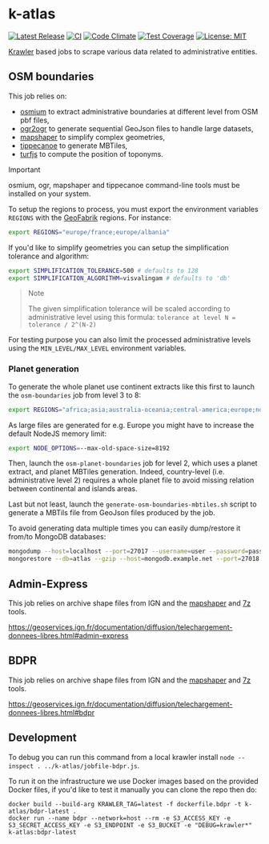 # k-atlas

[![Latest Release](https://img.shields.io/github/v/tag/kalisio/k-atlas?sort=semver&label=latest)](https://github.com/kalisio/k-atlas/releases)
[![CI](https://github.com/kalisio/k-atlas/actions/workflows/main.yaml/badge.svg)](https://github.com/kalisio/k-atlas/actions/workflows/main.yaml)
[![Code Climate](https://codeclimate.com/github/kalisio/k-atlas/badges/gpa.svg)](https://codeclimate.com/github/kalisio/k-atlas)
[![Test Coverage](https://codeclimate.com/github/kalisio/k-atlas/badges/coverage.svg)](https://codeclimate.com/github/kalisio/k-atlas/coverage)
[![License: MIT](https://img.shields.io/badge/License-MIT-yellow.svg)](https://opensource.org/licenses/MIT)

[Krawler](https://kalisio.github.io/krawler/) based jobs to scrape various data related to administrative entities.

## OSM boundaries

This job relies on:
- [osmium](https://osmcode.org/osmium-tool) to extract administrative boundaries at different level from OSM pbf files,
- [ogr2ogr](https://gdal.org/programs/ogr2ogr.html) to generate sequential GeoJson files to handle large datasets,
- [mapshaper](https://github.com/mbloch/mapshaper) to simplify complex geometries,
- [tippecanoe](https://github.com/felt/tippecanoe) to generate MBTiles,
- [turfjs](https://turfjs.org/) to compute the position of toponyms.

> [!IMPORTANT]  
> osmium, ogr, mapshaper and tippecanoe command-line tools must be installed on your system. 

To setup the regions to process, you must export the environment variables `REGIONS` with the [GeoFabrik](https://download.geofabrik.de/) regions. For instance:
```bash
export REGIONS="europe/france;europe/albania"
```

If you'd like to simplify geometries you can setup the simplification tolerance and algorithm:
```bash
export SIMPLIFICATION_TOLERANCE=500 # defaults to 128
export SIMPLIFICATION_ALGORITHM=visvalingam # defaults to 'db'
```

> Note
>
> The given simplification tolerance will be scaled according to administrative level using this formula: `tolerance at level N = tolerance / 2^(N-2)`

For testing purpose you can also limit the processed administrative levels using the `MIN_LEVEL/MAX_LEVEL` environment variables.

### Planet generation

To generate the whole planet use continent extracts like this first to launch the `osm-boundaries` job from level 3 to 8:
```bash
export REGIONS="africa;asia;australia-oceania;central-america;europe;north-america;south-america"
```

As large files are generated for e.g. Europe you might have to increase the default NodeJS memory limit:
```bash
export NODE_OPTIONS=--max-old-space-size=8192
```

Then, launch the `osm-planet-boundaries` job for level 2, which uses a planet extract, and planet MBTiles generation. Indeed, country-level (i.e. administrative level 2) requires a whole planet file to avoid missing relation between continental and islands areas.

Last but not least, launch the `generate-osm-boundaries-mbtiles.sh` script to generate a MBTils file from GeoJson files produced by the job.

To avoid generating data multiple times you can easily dump/restore it from/to MongoDB databases:
```bash
mongodump --host=localhost --port=27017 --username=user --password=password --db=atlas --collection=osm-boundaries --gzip --out dump
mongorestore --db=atlas --gzip --host=mongodb.example.net --port=27018 --username=user --password=password dump/atlas
```

## Admin-Express

This job relies on archive shape files from IGN and the [mapshaper](https://github.com/mbloch/mapshaper) and [7z](https://www.7-zip.org/download.html) tools.

https://geoservices.ign.fr/documentation/diffusion/telechargement-donnees-libres.html#admin-express

## BDPR

This job relies on archive shape files from IGN and the [mapshaper](https://github.com/mbloch/mapshaper) and [7z](https://www.7-zip.org/download.html) tools.

https://geoservices.ign.fr/documentation/diffusion/telechargement-donnees-libres.html#bdpr

## Development

To debug you can run this command from a local krawler install `node --inspect . ../k-atlas/jobfile-bdpr.js`.

To run it on the infrastructure we use Docker images based on the provided Docker files, if you'd like to test it manually you can clone the repo then do:
```
docker build --build-arg KRAWLER_TAG=latest -f dockerfile.bdpr -t k-atlas/bdpr-latest .
docker run --name bdpr --network=host --rm -e S3_ACCESS_KEY -e S3_SECRET_ACCESS_KEY -e S3_ENDPOINT -e S3_BUCKET -e "DEBUG=krawler*" k-atlas:bdpr-latest
```
